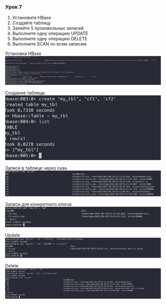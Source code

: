 ### Урок 7


1. Установите HBase
2. Создайте таблицу
3. Залейте 5 произвольных записей
4. Выполните одну операцию UPDATE
5. Выполните одну операцию DELETE
6. Выполните SCAN по всем записям


Установка HBase
![Hbase instaltion](data/hbase_instalation.png)

Создание таблицы 
![Table creation](data/create_table.png)

Записи в таблице через скан
![Columns](data/columns.png)

Записи для конкретного ключа
![Get](data/get.png)

Update
![Update](data/update.png)

Delete
![Delete](data/delete.png)